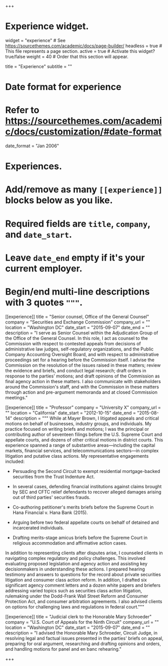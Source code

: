 +++
# Experience widget.
widget = "experience"  # See https://sourcethemes.com/academic/docs/page-builder/
headless = true  # This file represents a page section.
active = true  # Activate this widget? true/false
weight = 40  # Order that this section will appear.

title = "Experience"
subtitle = ""

# Date format for experience
#   Refer to https://sourcethemes.com/academic/docs/customization/#date-format
date_format = "Jan 2006"

# Experiences.
#   Add/remove as many `[[experience]]` blocks below as you like.
#   Required fields are `title`, `company`, and `date_start`.
#   Leave `date_end` empty if it's your current employer.
#   Begin/end multi-line descriptions with 3 quotes `"""`.
[[experience]]
  title = "Senior counsel, Office of the General Counsel"
  company = "Securities and Exchange Commission"
  company_url = ""
  location = "Washington DC"
  date_start = "2015-09-07"
  date_end = ""
  description = "I serve as Senior Counsel within the Adjudication Group of the Office of the General Counsel. In this role, I act as counsel to the Commission with respect to contested appeals from decisions of administrative law judges, self-regulatory organizations, and the Public Company Accounting Oversight Board, and with respect to administrative proceedings set for a hearing before the Commission itself. I advise the Commission on the resolution of the issues raised in these matters; review the evidence and briefs, and conduct legal research; draft orders in response to the parties' motions; and draft opinions of the Commission as final agency action in these matters. I also communicate with stakeholders around the Commission's staff, and with the Commission in these matters through action and pre-argument memoranda and at closed Commission meetings."

[[experience]]
  title = "Professor"
  company = "University X"
  company_url = ""
  location = "California"
  date_start = "2012-10-15"
  date_end = "2015-08-14"
  description = """
  While at Mayer Brown, I litigated appeals and critical motions on behalf of businesses, industry groups, and individuals. My practice focused on writing briefs and motions; I was the principal or contributing author of seventeen filings before the U.S. Supreme Court and appellate courts, and dozens of other critical motions in district courts. This experience spanned a range of substantive areas—including the capital markets, financial services, and telecommunications sectors—in complex litigation and putative class actions. My representative engagements included: 

-	Persuading the Second Circuit to exempt residential mortgage-backed securities from the Trust Indenture Act.

-	In several cases, defending financial institutions against claims brought by SEC and CFTC relief defendants to recover alleged damages arising out of third parties' securities frauds.

-	Co-authoring petitioner's merits briefs before the Supreme Court in Hana Financial v. Hana Bank (2015).

-	Arguing before two federal appellate courts on behalf of detained and incarcerated individuals. 

-	Drafting merits-stage amicus briefs before the Supreme Court in religious accommodation and affirmative action cases.

In addition to representing clients after disputes arise, I counseled clients in navigating complex regulatory and policy challenges. This involved evaluating proposed legislation and agency action and assisting key decisionmakers in understanding these actions. I prepared hearing testimony and answers to questions for the record about private securities litigation and consumer class action reform. In addition, I drafted six significant agency comment letters and a dozen white papers and briefers addressing varied topics such as securities class action litigation, rulemaking under the Dodd-Frank Wall Street Reform and Consumer Protection Act, and consumer arbitration agreements. I also advised clients on options for challenging laws and regulations in federal court."""

[[experience]]
  title = "Judicial clerk to the Honorable Mary Schroeder"
  company = "U.S. Court of Appeals for the Ninth Circuit"
  company_url = ""
  location = "Washington DC"
  date_start = "2015-09-07"
  date_end = ""
  description = "I advised the Honorable Mary Schroeder, Circuit Judge, in resolving legal and factual issues presented in the parties' briefs on appeal, preparing for oral argument, researching and drafting opinions and orders, and handling motions for panel and en banc rehearing."

+++
